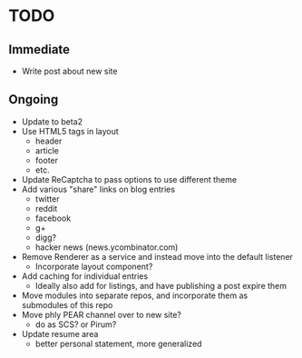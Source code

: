 TODO
====

## Immediate

* Write post about new site

## Ongoing

* Update to beta2
* Use HTML5 tags in layout
  * header
  * article
  * footer
  * etc.
* Update ReCaptcha to pass options to use different theme
* Add various "share" links on blog entries
  * twitter
  * reddit
  * facebook
  * g+
  * digg?
  * hacker news (news.ycombinator.com)
* Remove Renderer as a service and instead move into the default listener
  * Incorporate layout component?
* Add caching for individual entries
  * Ideally also add for listings, and have publishing a post expire them
* Move modules into separate repos, and incorporate them as submodules of this
  repo
* Move phly PEAR channel over to new site?
  * do as SCS? or Pirum?
* Update resume area
  * better personal statement, more generalized
